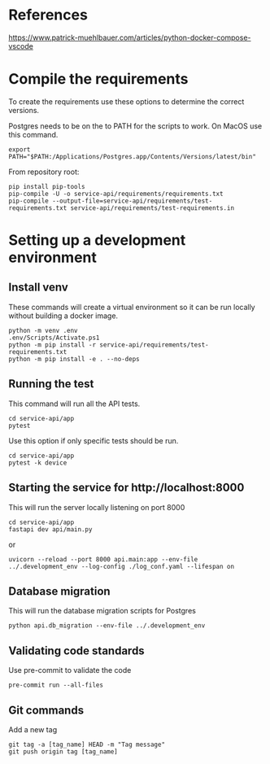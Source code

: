 

# References

https://www.patrick-muehlbauer.com/articles/python-docker-compose-vscode

# Compile the requirements

To create the requirements use these options to determine the correct versions.

Postgres needs to be on the to PATH for the scripts to work. On MacOS use this command.
```
export PATH="$PATH:/Applications/Postgres.app/Contents/Versions/latest/bin"
```

From repository root:
```
pip install pip-tools
pip-compile -U -o service-api/requirements/requirements.txt
pip-compile --output-file=service-api/requirements/test-requirements.txt service-api/requirements/test-requirements.in
```

# Setting up a development environment
## Install venv

These commands will create a virtual environment so it can be run locally without building a docker image.

```
python -m venv .env
.env/Scripts/Activate.ps1
python -m pip install -r service-api/requirements/test-requirements.txt
python -m pip install -e . --no-deps
```

## Running the test

This command will run all the API tests.

```
cd service-api/app
pytest
```

Use this option if only specific tests should be run.

```
cd service-api/app
pytest -k device
```

## Starting the service for http://localhost:8000

This will run the server locally listening on port 8000

```
cd service-api/app
fastapi dev api/main.py
```

or

```
uvicorn --reload --port 8000 api.main:app --env-file ../.development_env --log-config ./log_conf.yaml --lifespan on
```

## Database migration

This will run the database migration scripts for Postgres

```
python api.db_migration --env-file ../.development_env

```

## Validating code standards

Use pre-commit to validate the code

```
pre-commit run --all-files
```


## Git commands

Add a new tag
```
git tag -a [tag_name] HEAD -m "Tag message"
git push origin tag [tag_name]
```
